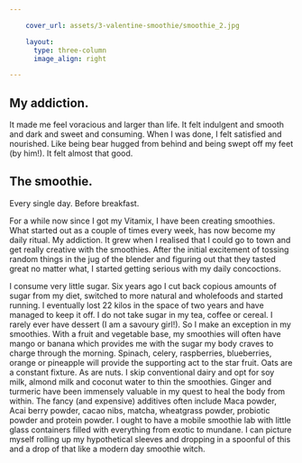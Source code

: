 ```yaml
---

    cover_url: assets/3-valentine-smoothie/smoothie_2.jpg

    layout:
      type: three-column
      image_align: right

---
```


## My addiction.

It made me feel voracious and larger than life. It felt indulgent and smooth and dark and sweet and consuming. When I was done, I felt satisfied and nourished. Like being bear hugged from behind and being swept off my feet (by him!). It felt almost that good.

## The smoothie.

Every single day. Before breakfast.

For a while now since I got my Vitamix, I have been creating smoothies. What started out as a couple of times every week, has now become my daily ritual. My addiction. It grew when I realised that I could go to town and get really creative with the smoothies. After the initial excitement of tossing random things in the jug of the blender and figuring out that they tasted great no matter what, I started getting serious with my daily concoctions.

I consume very little sugar. Six years ago I cut back copious amounts of sugar from my diet, switched to more natural and wholefoods and started running. I eventually lost 22 kilos in the space of two years and have managed to keep it off. I do not take sugar in my tea, coffee or cereal. I rarely ever have dessert (I am a savoury girl!). So I make an exception in my smoothies. With a fruit and vegetable base, my smoothies will often have mango or banana which provides me with the sugar my body craves to charge through the morning. Spinach, celery, raspberries, blueberries, orange or pineapple will provide the supporting act to the star fruit. Oats are a constant fixture. As are nuts. I skip conventional dairy and opt for soy milk, almond milk and coconut water to thin the smoothies. Ginger and turmeric have been immensely valuable in my quest to heal the body from within. The fancy (and expensive) additives often include Maca powder, Acai berry powder, cacao nibs, matcha, wheatgrass powder, probiotic powder and protein powder. I ought to have a mobile smoothie lab with little glass containers filled with everything from exotic to mundane. I can picture myself rolling up my hypothetical sleeves and dropping in a spoonful of this and a drop of that like a modern day smoothie witch.
